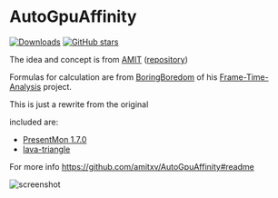 # AutoGpuAffinity
[![Downloads][1]][2] [![GitHub stars][3]][4]

[1]: https://img.shields.io/github/downloads/spddl/AutoGpuAffinity/total.svg
[2]: https://github.com/spddl/AutoGpuAffinity/releases "Downloads"

[3]: https://img.shields.io/github/stars/spddl/AutoGpuAffinity.svg
[4]: https://github.com/spddl/AutoGpuAffinity/stargazers "GitHub stars"

The idea and concept is from [AMIT](https://github.com/amitxv) ([repository](https://github.com/amitxv/AutoGpuAffinity))

Formulas for calculation are from [BoringBoredom](https://github.com/BoringBoredom) of his [Frame-Time-Analysis](https://github.com/BoringBoredom/Frame-Time-Analysis) project.


This is just a rewrite from the original


included are:
-   [PresentMon 1.7.0](https://github.com/GameTechDev/PresentMon)
-   [lava-triangle](https://github.com/liblava/liblava)

For more info https://github.com/amitxv/AutoGpuAffinity#readme

![screenshot](https://i.imgur.com/uRHJf6P.png)